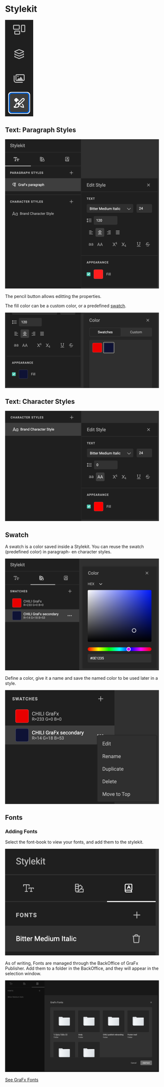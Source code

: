 # Stylekit

![appscreen](stylekit.png)

## Text: Paragraph Styles

![appscreen](paragraph-styles.png)

The pencil button allows editting the properties.

The fill color can be a custom color, or a predefined [swatch](/GraFx-Studio/concepts/stylekits/#swatch).

![appscreen](select-color.png)


## Text: Character Styles

![appscreen](character-styles.png)

## Swatch

A swatch is a color saved inside a Stylekit. You can reuse the swatch (predefined color) in paragraph- en character styles.

![appscreen](swatch.png)

Define a color, give it a name and save the named color to be used later in a style.

![appscreen](swatch-2.png)

## Fonts

### Adding Fonts

Select the font-book to view your fonts, and add them to the stylekit.

![appscreen](fonts.png)

As of writing, Fonts are managed through the BackOffice of GraFx Publisher.
Add them to a folder in the BackOffice, and they will appear in the selection window.

![appscreen](font-browser.png)


[See GraFx Fonts](/GraFx-Fonts/)